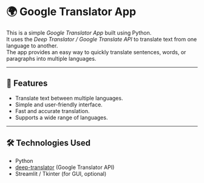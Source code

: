 # 🌍 Google Translator App

This is a simple *Google Translator App* built using Python.  
It uses the *Deep Translator / Google Translate API* to translate text from one language to another.  
The app provides an easy way to quickly translate sentences, words, or paragraphs into multiple languages.

---

## 🚀 Features
- Translate text between multiple languages.
- Simple and user-friendly interface.
- Fast and accurate translation.
- Supports a wide range of languages.

---

## 🛠 Technologies Used
- Python
- [deep-translator](https://pypi.org/project/deep-translator/) (Google Translator API)
- Streamlit / Tkinter (for GUI, optional)
